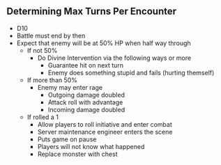 ## Determining Max Turns Per Encounter
* D10
* Battle must end by then
* Expect that enemy will be at 50% HP when half way through
  * If not 50%
    * Do Divine Intervention via the following ways or more
      * Guarantee hit on next turn
      * Enemy does something stupid and fails (hurting themself)
  * If more than 50%
    * Enemy may enter rage
      * Outgoing damage doubled
      * Attack roll with advantage
      * Incoming damage doubled
  * If rolled a 1
    * Allow players to roll initiative and enter combat
    * Server maintenance engineer enters the scene
    * Puts game on pause
    * Players will not know what happened
    * Replace monster with chest